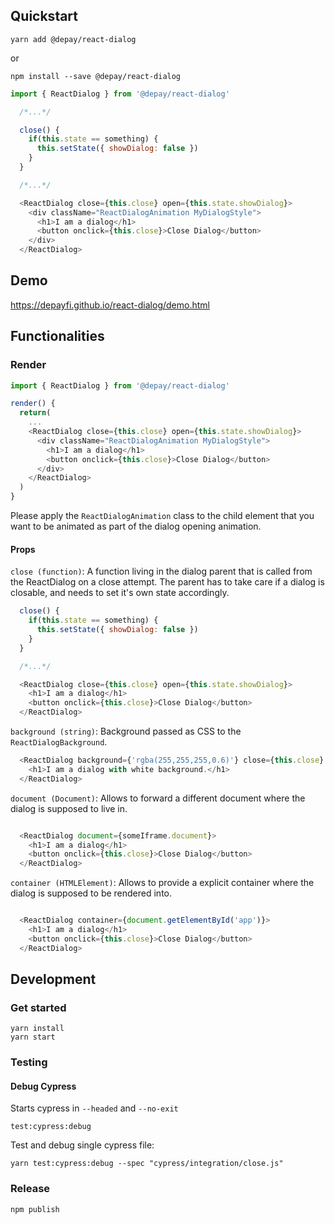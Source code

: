 ## Quickstart

```
yarn add @depay/react-dialog
```

or 

```
npm install --save @depay/react-dialog
```

```javascript
import { ReactDialog } from '@depay/react-dialog'

  /*...*/

  close() {
    if(this.state == something) {
      this.setState({ showDialog: false })
    }
  }

  /*...*/

  <ReactDialog close={this.close} open={this.state.showDialog}>
    <div className="ReactDialogAnimation MyDialogStyle">
      <h1>I am a dialog</h1>
      <button onclick={this.close}>Close Dialog</button>
    </div>
  </ReactDialog>
```

## Demo

https://depayfi.github.io/react-dialog/demo.html

## Functionalities

### Render

```javascript
import { ReactDialog } from '@depay/react-dialog'

render() {
  return(
    ...
    <ReactDialog close={this.close} open={this.state.showDialog}>
      <div className="ReactDialogAnimation MyDialogStyle">
        <h1>I am a dialog</h1>
        <button onclick={this.close}>Close Dialog</button>
      </div>
    </ReactDialog>
  )
}
```

Please apply the `ReactDialogAnimation` class to the child element that you want to be animated as part of the dialog opening animation.

#### Props

`close (function)`: A function living in the dialog parent that is called from the ReactDialog on a close attempt. The parent has to take care if a dialog is closable, and needs to set it's own state accordingly.

```javascript
  close() {
    if(this.state == something) {
      this.setState({ showDialog: false })
    }
  }

  /*...*/

  <ReactDialog close={this.close} open={this.state.showDialog}>
    <h1>I am a dialog</h1>
    <button onclick={this.close}>Close Dialog</button>
  </ReactDialog>
```

`background (string)`: Background passed as CSS to the `ReactDialogBackground`.

```javascript
  <ReactDialog background={'rgba(255,255,255,0.6)'} close={this.close} open={this.state.showDialog}>
    <h1>I am a dialog with white background.</h1>
  </ReactDialog>
```

`document (Document)`: Allows to forward a different document where the dialog is supposed to live in.

```javascript

  <ReactDialog document={someIframe.document}>
    <h1>I am a dialog</h1>
    <button onclick={this.close}>Close Dialog</button>
  </ReactDialog>
```

`container (HTMLElement)`: Allows to provide a explicit container where the dialog is supposed to be rendered into.

```javascript

  <ReactDialog container={document.getElementById('app')}>
    <h1>I am a dialog</h1>
    <button onclick={this.close}>Close Dialog</button>
  </ReactDialog>
```

## Development

### Get started

```
yarn install
yarn start
```

### Testing

#### Debug Cypress

Starts cypress in `--headed` and `--no-exit`

```
test:cypress:debug
```

Test and debug single cypress file:

```
yarn test:cypress:debug --spec "cypress/integration/close.js"
```

### Release

```
npm publish
```
